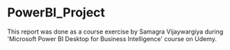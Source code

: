 # PowerBI_Project
This report was done as a course exercise by Samagra Vijaywargiya during 'Microsoft Power BI Desktop for Business Intelligence' course on Udemy.
